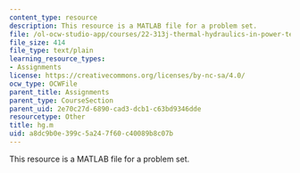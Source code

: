 ```yaml
---
content_type: resource
description: This resource is a MATLAB file for a problem set.
file: /ol-ocw-studio-app/courses/22-313j-thermal-hydraulics-in-power-technology-spring-2007/a8dc9b0e399c5a247f60c40089b8c07b_hg.m
file_size: 414
file_type: text/plain
learning_resource_types:
- Assignments
license: https://creativecommons.org/licenses/by-nc-sa/4.0/
ocw_type: OCWFile
parent_title: Assignments
parent_type: CourseSection
parent_uid: 2e70c27d-6890-cad3-dcb1-c63bd9346dde
resourcetype: Other
title: hg.m
uid: a8dc9b0e-399c-5a24-7f60-c40089b8c07b
---
```

This resource is a MATLAB file for a problem set.